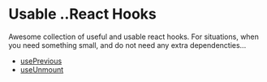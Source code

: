 # Usable ..React Hooks

Awesome collection of useful and usable react hooks. For situations, when you
need something small, and do not need any extra dependencties...

- [usePrevious](https://github.com/yikstinis/usable/blob/main/library/use-previous.ts)
- [useUnmount](https://github.com/yikstinis/usable/blob/main/library/use-unmount.ts)
